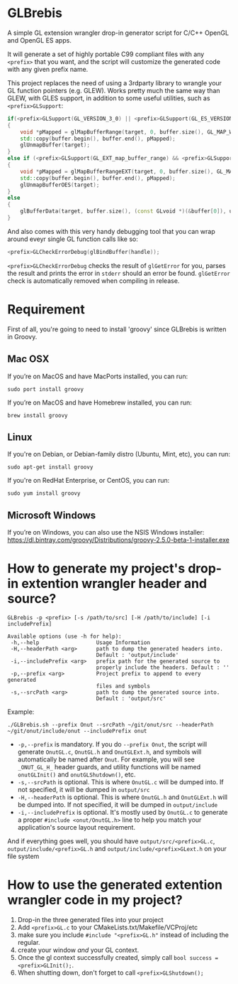 # GLBrebis
A simple GL extension wrangler drop-in generator script for C/C++ OpenGL and OpenGL ES apps.

It will generate a set of highly portable C99 compliant files with any `<prefix>` that you want, and the script will customize the generated code with any given prefix name.

This project replaces the need of using a 3rdparty library to wrangle your GL function pointers (e.g. GLEW). Works pretty much the same way than GLEW, with GLES support, in addition to some useful utilities, such as `<prefix>GLSupport`:
```C++
if(<prefix>GLSupport(GL_VERSION_3_0) || <prefix>GLSupport(GL_ES_VERSION_3_0))
{
    void *pMapped = glMapBufferRange(target, 0, buffer.size(), GL_MAP_WRITE_BIT | GL_MAP_INVALIDATE_BUFFER_BIT);
    std::copy(buffer.begin(), buffer.end(), pMapped);
    glUnmapBuffer(target);
}
else if (<prefix>GLSupport(GL_EXT_map_buffer_range) && <prefix>GLSupport(GL_OES_mapbuffer)
{
    void *pMapped = glMapBufferRangeEXT(target, 0, buffer.size(), GL_MAP_WRITE_BIT_EXT | GL_MAP_INVALIDATE_BUFFER_BIT_EXT);
    std::copy(buffer.begin(), buffer.end(), pMapped);
    glUnmapBufferOES(target);
}
else
{
    glBufferData(target, buffer.size(), (const GLvoid *)(&buffer[0]), usage);
}
```
And also comes with this very handy debugging tool that you can wrap around eveyr single GL function calls like so:
```C++
<prefix>GLCheckErrorDebug(glBindBuffer(handle));
```
`<prefix>GLCheckErrorDebug` checks the result of `glGetError` for you, parses the result and prints the error in `stderr` should an error be found. `glGetError` check is automatically removed when compiling in release.

# Requirement
First of all, you're going to need to install 'groovy' since GLBrebis is written in Groovy.

## Mac OSX
If you’re on MacOS and have MacPorts installed, you can run:
```
sudo port install groovy
```

If you’re on MacOS and have Homebrew installed, you can run:
```
brew install groovy
```

## Linux
If you're on Debian, or Debian-family distro (Ubuntu, Mint, etc), you can run:
```
sudo apt-get install groovy
```
If you're on RedHat Enterprise, or CentOS, you can run:
```
sudo yum install groovy
```

## Microsoft Windows
If you’re on Windows, you can also use the NSIS Windows installer:
https://dl.bintray.com/groovy/Distributions/groovy-2.5.0-beta-1-installer.exe

# How to generate my project's drop-in extention wrangler header and source?
```
GLBrebis -p <prefix> [-s /path/to/src] [-H /path/to/include] [-i includePrefix]

Available options (use -h for help):
 -h,--help                  Usage Information
 -H,--headerPath <arg>      path to dump the generated headers into.
                            Default : 'output/include'
 -i,--includePrefix <arg>   prefix path for the generated source to
                            properly include the headers. Default : ''
 -p,--prefix <arg>          Project prefix to append to every generated
                            files and symbols
 -s,--srcPath <arg>         path to dump the generated source into.
                            Default : 'output/src'

```
Example:
```
./GLBrebis.sh --prefix Onut --srcPath ~/git/onut/src --headerPath ~/git/onut/include/onut --includePrefix onut
```
* `-p,--prefix` is mandatory. If you do `--prefix Onut`, the script will generate `OnutGL.c`, `OnutGL.h` and `OnutGLExt.h`, and symbols will automatically be named after `Onut`.  For example, you will see `_ONUT_GL_H_` header guards, and utility functions will be named `onutGLInit()` and `onutGLShutdown()`, etc.
*  `-s,--srcPath` is optional. This is where `OnutGL.c` will be dumped into. If not specified, it will be dumped in `output/src`
*  `-H,--headerPath` is optional. This is where `OnutGL.h` and `OnutGLExt.h` will be dumped into. If not specified, it will be dumped in `output/include`
* `-i,--includePrefix` is optional. It's mostly used by `OnutGL.c` to generate a proper `#include <onut/OnutGL.h>` line to help you match your application's source layout requirement.

And if everything goes well, you should have `output/src/<prefix>GL.c`, `output/include/<prefix>GL.h` and `output/include/<prefix>GLext.h` on your file system

# How to use the generated extention wrangler code in my project?

1. Drop-in the three generated files into your project
2. Add `<prefix>GL.c` to your CMakeLists.txt/Makefile/VCProj/etc
3. make sure you include `#include "<prefix>GL.h"` instead of including the regular.
4. create your window *and* your GL context.
5. Once the gl context successfully created, simply call `bool success = <prefix>GLInit();`.
6. When shutting down, don't forget to call `<prefix>GLShutdown();`

